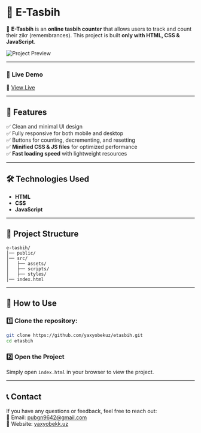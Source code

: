 # 🕌 E-Tasbih

🚀 **E-Tasbih** is an **online tasbih counter** that allows users to track and count their zikr (remembrances). This project is built **only with HTML, CSS & JavaScript**.

![Project Preview](https://etasbih.netlify.app/public/preview.jpg)

---

### 🚀 **Live Demo**

🔗 [View Live](https://etasbih.netlify.app)

---

## 📌 **Features**

✅ Clean and minimal UI design  
✅ Fully responsive for both mobile and desktop  
✅ Buttons for counting, decrementing, and resetting  
✅ **Minified CSS & JS files** for optimized performance  
✅ **Fast loading speed** with lightweight resources

---

## 🛠 **Technologies Used**

- **HTML**
- **CSS**
- **JavaScript**

---

## 📂 **Project Structure**

```
e-tasbih/
│── public/
│── src/
│   ├── assets/
│   ├── scripts/
│   ├── styles/
│── index.html
```

---

## 🚀 **How to Use**

### 1️⃣ **Clone the repository**:

```sh
git clone https://github.com/yaxyobekuz/etasbih.git
cd etasbih
```

### 2️⃣ **Open the Project**

Simply open `index.html` in your browser to view the project.

---

## 📞 **Contact**

If you have any questions or feedback, feel free to reach out:  
📧 Email: [pubgn9642@gmail.com](mailto:pubgn9642@gmail.com)  
🔗 Website: [yaxyobekk.uz](https://yaxyobekk.uz/en)
